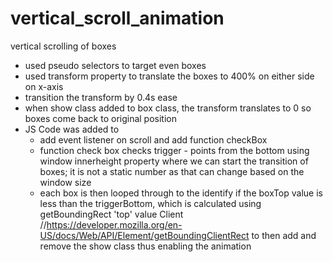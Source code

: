 # vertical_scroll_animation

vertical scrolling of boxes

- used pseudo selectors to target even boxes
- used transform property to translate the boxes to 400% on either side on x-axis
- transition the transform by 0.4s ease
- when show class added to box class, the transform translates to 0 so boxes come back to original position
- JS Code was added to
  - add event listener on scroll and add function checkBox
  - function check box checks trigger - points from the bottom using window innerheight property where we can start the transition of boxes; it is not a static number as that can change based on the window size
  - each box is then looped through to the identify if the boxTop value is less than the triggerBottom, which is calculated using getBoundingRect 'top' value Client //https://developer.mozilla.org/en-US/docs/Web/API/Element/getBoundingClientRect to then add and remove the show class thus enabling the animation

